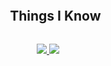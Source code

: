 

<!-- Technologies -->
<div id="user-content-toc">
  <ul align="center">
    <summary><h2 style="display: inline-block">Things I Know </h2></summary>
  </ul>
</div>
<p align="center">
  <a href="https://skillicons.dev">
    <img src="https://skillicons.dev/icons?i=c,cpp,cs,html,css,js,ts,docker,git,kubernetes,arduino,mongodb"  />
    <img src="https://skillicons.dev/icons?i=aws,java,mysql,nodejs,py,tensorflow,pytorch,linux,matlab,github,githubactions,react" />
  </a>
</p>

